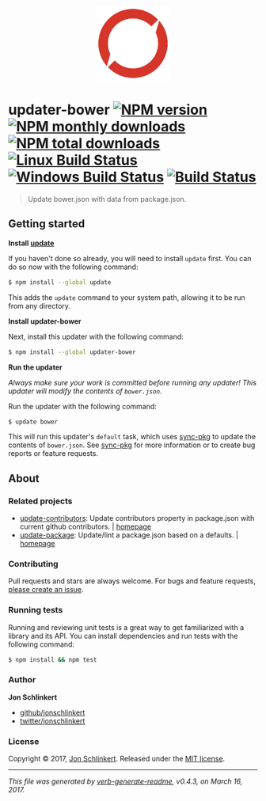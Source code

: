 <p align="center">

<a href="https://github.com/update/update">
<img height="150" width="150" src="https://raw.githubusercontent.com/update/update/master/docs/logo.png">
</a>
</p>

# updater-bower [![NPM version](https://img.shields.io/npm/v/updater-bower.svg?style=flat)](https://www.npmjs.com/package/updater-bower) [![NPM monthly downloads](https://img.shields.io/npm/dm/updater-bower.svg?style=flat)](https://npmjs.org/package/updater-bower)  [![NPM total downloads](https://img.shields.io/npm/dt/updater-bower.svg?style=flat)](https://npmjs.org/package/updater-bower) [![Linux Build Status](https://img.shields.io/travis/update/updater-bower.svg?style=flat&label=Travis)](https://travis-ci.org/update/updater-bower) [![Windows Build Status](https://img.shields.io/appveyor/ci/update/updater-bower.svg?style=flat&label=AppVeyor)](https://ci.appveyor.com/project/update/updater-bower) [![Build Status](https://img.shields.io/travis/update/updater-bower.svg?style=flat)](https://travis-ci.org/update/updater-bower)

> Update bower.json with data from package.json.

## Getting started

**Install [update](https://github.com/update/update)**

If you haven't done so already, you will need to install `update` first. You can do so now with the following command:

```sh
$ npm install --global update
```

This adds the `update` command to your system path, allowing it to be run from any directory.

**Install updater-bower**

Next, install this updater with the following command:

```sh
$ npm install --global updater-bower
```

**Run the updater**

_Always make sure your work is committed before running any updater! This updater will modify the contents of `bower.json`_.

Run the updater with the following command:

```sh
$ update bower
```

This will run this updater's `default` task, which uses [sync-pkg](https://github.com/jonschlinkert/sync-pkg) to update the contents of `bower.json`. See [sync-pkg](https://github.com/jonschlinkert/sync-pkg) for more information or to create bug reports or feature requests.

## About

### Related projects

* [update-contributors](https://www.npmjs.com/package/update-contributors): Update contributors property in package.json with current github contributors. | [homepage](https://github.com/doowb/update-contributors "Update contributors property in package.json with current github contributors.")
* [update-package](https://www.npmjs.com/package/update-package): Update/lint a package.json based on a defaults. | [homepage](https://github.com/jonschlinkert/update-package "Update/lint a package.json based on a defaults.")

### Contributing

Pull requests and stars are always welcome. For bugs and feature requests, [please create an issue](../../issues/new).

### Running tests

Running and reviewing unit tests is a great way to get familiarized with a library and its API. You can install dependencies and run tests with the following command:

```sh
$ npm install && npm test
```

### Author

**Jon Schlinkert**

* [github/jonschlinkert](https://github.com/jonschlinkert)
* [twitter/jonschlinkert](https://twitter.com/jonschlinkert)

### License

Copyright © 2017, [Jon Schlinkert](https://github.com/jonschlinkert).
Released under the [MIT license](LICENSE).

***

_This file was generated by [verb-generate-readme](https://github.com/verbose/verb-generate-readme), v0.4.3, on March 16, 2017._
